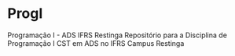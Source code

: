 # ProgI
Programação I - ADS IFRS Restinga
Repositório para a Disciplina de Programação I
CST em ADS no IFRS Campus Restinga
